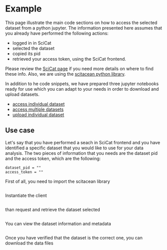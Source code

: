 # Example

This page illustrate the main code sections on how to access the selected dataset from a python jupyter.
The information presented here assumes that you already have performed the following actions:
- logged in in SciCat
- selected the dataset
- copied its pid
- retrieved your access token, using the SciCat frontend. 

Please review the [SciCat page](scicat/scicat) if you need more details on where to find these info. 
Also, we are using the [scitacean python library](scicat/python_libraries).

In addition to he code snippets, we have prepared three jupyter notebooks ready for use which you can adapt to your needs in order to download and upload datasets.
- [access individual dataset]()
- [access multiple datasets]()
- [upload individual dataset]()

## Use case

Let's say that you have performed a seach in SciCat frontend and you have identified a specific dataset that you would like to use for your data analysis.
The two pieces of information that you needs are the dataset pid and the access token, which are the following:
```
dataset_pid = ""
access_token = ""
```

First of all, you need to import the scitacean library
```python
```

Instantiate the client
```python
```

than request and retrieve the dataset selected
```python
```

You can view the dataset information and metadata
```python
```

Once you have verified that the dataset is the correct one, you can download the data files
```python
```

